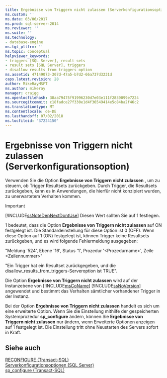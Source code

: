 ```yaml
---
title: Ergebnisse von Triggern nicht zulassen (Serverkonfigurationsoption) | Microsoft-Dokumentation
ms.custom: ''
ms.date: 03/06/2017
ms.prod: sql-server-2014
ms.reviewer: ''
ms.suite: ''
ms.technology:
- database-engine
ms.tgt_pltfrm: ''
ms.topic: conceptual
helpviewer_keywords:
- triggers [SQL Server], result sets
- result sets [SQL Server], triggers
- disallow results from triggers option
ms.assetid: 47149073-307d-47a5-b7d2-66a737d3231d
caps.latest.revision: 28
author: MikeRayMSFT
ms.author: mikeray
manager: craigg
ms.openlocfilehash: 38aa79475f91996230d7e03e111f2839099e7224
ms.sourcegitcommit: c18fadce27f330e1d4f36549414e5c84ba2f46c2
ms.translationtype: MT
ms.contentlocale: de-DE
ms.lasthandoff: 07/02/2018
ms.locfileid: "37224150"
---
```

# <a name="disallow-results-from-triggers-server-configuration-option"></a>Ergebnisse von Triggern nicht zulassen (Serverkonfigurationsoption)
  Verwenden Sie die Option **Ergebnisse von Triggern nicht zulassen** , um zu steuern, ob Trigger Resultsets zurückgeben. Durch Trigger, die Resultsets zurückgeben, kann es in Anwendungen, die hierfür nicht konzipiert wurden, zu unerwartetem Verhalten kommen.  
  
> [!IMPORTANT]  
>  [!INCLUDE[ssNoteDepNextDontUse](../../includes/ssnotedepnextdontuse-md.md)] Diesen Wert sollten Sie auf 1 festlegen.  
  
 1 bedeutet, dass die Option **Ergebnisse von Triggern nicht zulassen** auf ON festgelegt ist. Die Standardeinstellung für diese Option ist 0 (OFF). Wenn diese Option auf 1 (ON) festgelegt ist, können Trigger keine Resultsets zurückgeben, und es wird folgende Fehlermeldung ausgegeben:  
  
 "Meldung '524', Ebene '16', Status '1', Prozedur '\<Prozedurname>', Zeile \<Zeilennummer>"  
  
 "Ein Trigger hat ein Resultset zurückgegeben, und die disallow_results_from_triggers-Serveroption ist TRUE".  
  
 Die Option **Ergebnisse von Triggern nicht zulassen** wird auf der Instanzebene von [!INCLUDE[msCoName](../../includes/msconame-md.md)] [!INCLUDE[ssNoVersion](../../includes/ssnoversion-md.md)] angewendet und bestimmt das Verhalten sämtlicher vorhandener Trigger in der Instanz.  
  
 Bei der Option **Ergebnisse von Triggern nicht zulassen** handelt es sich um eine erweiterte Option. Wenn Sie die Einstellung mithilfe der gespeicherten Systemprozedur **sp_configure** ändern, können Sie **Ergebnisse von Triggern nicht zulassen** nur ändern, wenn Erweiterte Optionen anzeigen auf 1 festgelegt ist. Die Einstellung tritt ohne Neustarten des Servers sofort in Kraft.  
  
## <a name="see-also"></a>Siehe auch  
 [RECONFIGURE &#40;Transact-SQL&#41;](/sql/t-sql/language-elements/reconfigure-transact-sql)   
 [Serverkonfigurationsoptionen &#40;SQL Server&#41;](server-configuration-options-sql-server.md)   
 [sp_configure &#40;Transact-SQL&#41;](/sql/relational-databases/system-stored-procedures/sp-configure-transact-sql)  
  
  
